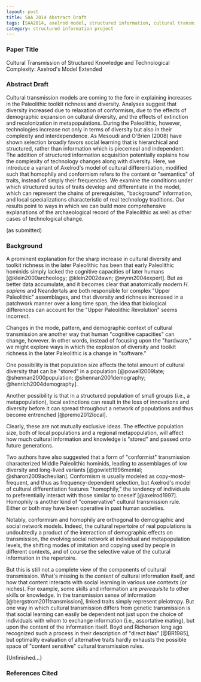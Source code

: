 ```yaml
---
layout: post
title: SAA 2014 Abstract Draft
tags: [SAA2014, axelrod model, structured information, cultural transmission, dissertation,experiment-semanticaxelrod, blogarch]
category: structured information project
---
```


### Paper Title ###

Cultural Transmission of Structured Knowledge and Technological Complexity:  Axelrod's Model Extended

### Abstract Draft ### 

Cultural transmission models are coming to the fore in explaining increases in the Paleolithic toolkit richness and diversity. Analyses suggest that diversity increased due to relaxation of conformism, due to the effects of demographic expansion on cultural diversity, and the effects of extinction and recolonization in metapopulations. During the Paleolithic, however, technologies increase not only in terms of diversity but also in their complexity and interdependence.  As Mesoudi and O'Brien (2008) have shown selection broadly favors social learning that is hierarchical and structured, rather than information which is piecemeal and independent. The addition of structured information acquisition potentially explains how the complexity of technology changes along with diversity.  Here, we introduce a variant of Axelrod's model of cultural differentiation, modified such that homophily and conformism refers to the content or "semantics" of traits, instead of simply their frequencies.  We examine the conditions under which structured suites of traits develop and differentiate in the model, which can represent the chains of prerequisites, "background" information, and local specializations characteristic of real technology traditions. Our results point to ways in which we can build more comprehensive explanations of the archaeological record of the Paleolithic as well as other cases of technological change. 

(as submitted)



### Background ###

A prominent explanation for the sharp increase in cultural diversity and toolkit richness in the later Paleolithic has been that early Paleolithic hominids simply lacked the cognitive capacities of later humans [@klein2000archeology; @klein2002dawn; @wynn2004expert].  But as better data accumulate, and it becomes clear that  anatomically modern _H. sapiens_ and Neandertals are both responsible for complex "Upper Paleolithic" assemblages, and that diversity and richness increased in a patchwork manner over a long time span, the idea that biological differences can account for the "Upper Paleolithic Revolution" seems incorrect. 

Changes in the mode, pattern, and demographic context of cultural transmission are another way that human "cognitive capacities" can change, however.  In other words, instead of focusing upon the "hardware," we might explore ways in which the explosion of diversity and toolkit richness in the later Paleolithic is a change in "software."  

One possibility is that population size affects the total amount of cultural diversity that can be "stored" in a population [@powell2009late; @shennan2000population; @shennan2001demography; @henrich2004demography].  

Another possibility is that in a structured population of small groups (i.e., a metapopulation), local extinctions can result in the loss of innovations and diversity before it can spread throughout a network of populations and thus become entrenched [@premo2012local].   

Clearly, these are not mutually exclusive ideas.  The effective population size, both of local populations and a regional metapopulation, will affect how much cultural information and knowledge is "stored" and passed onto future generations.  

Two authors have also suggested that a form of "conformist" transmission characterized Middle Paleolithic hominids, leading to assemblages of low diversity and long-lived variants [@gowlett1996mental; @sharon2009acheulian].  Conformism is usually modeled as copy-most-frequent, and thus as frequency-dependent selection, but Axelrod's model of cultural differentiation features "homophily," the tendency of individuals to preferentially interact with those similar to oneself [@axelrod1997].  Homophily is another kind of "conservative" cultural transmission rule.  Either or both may have been operative in past human societies.  

Notably, conformism and homophily are orthogonal to demographic and social network models.  Indeed, the cultural repertoire of real populations is undoubtedly a product of the interaction of demographic effects on transmission, the evolving social network at individual and metapopulation levels, the shifting modes of imitation and copying used by people in different contexts, and of course the selective value of the cultural information in the repertoire.  

But this is still not a complete view of the components of cultural transmission.  What's missing is the _content_ of cultural information itself, and how that content interacts with social learning in various use contexts (or niches).  For example, some skills and information are _prerequisite_ to other skills or knowledge.  In the transmission sense of information [@bergstrom2011transmission], linked traits simply represent pleiotropy.  But one way in which cultural transmission differs from genetic transmission is that social learning can easily be dependent not just upon the choice of individuals with whom to exchange information (i.e., assortative mating), but upon the content of the information itself.  Boyd and Richerson long ago recognized such a process in their description of "direct bias" [@BR1985], but optimality evaluation of alternative traits hardly exhausts the possible space of "content sensitive" cultural transmission rules.  

{Unfinished...}

### References Cited ###


